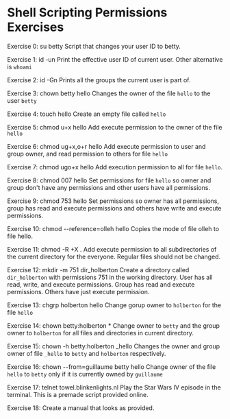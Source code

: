 # Shell Scripting Permissions Exercises

Exercise 0:
	 su betty
	 Script that changes your user ID to betty. 

Exercise 1:
	 id -un
	 Print the effective user ID of current user. Other alternative is `whoami`

Exercise 2:
	 id -Gn
	 Prints all the groups the current user is part of.

Exercise 3:
	 chown betty hello
	 Changes the owner of the file `hello` to the user `betty`

Exercise 4:
	 touch hello
	 Create an empty file called `hello`

Exercise 5:
	 chmod u+x hello
	 Add execute permission to the owner of the file `hello`

Exercise 6:
	 chmod ug+x,o+r hello
	 Add execute permission to user and group owner, and read permission to others for file `hello`

Exercise 7:
	 chmod ugo+x hello
	 Add execution permission to all for file `hello`.

Exercise 8:
	 chmod 007 hello
	 Set permissions for file `hello` so owner and group don't have any permissions and other users have all permissions.

Exercise 9:
	 chmod 753 hello
	 Set permissions so owner has all permissions, group has read and execute permissions and others have write and execute permissions.

Exercise 10:
	 chmod --reference=olleh hello
	 Copies the mode of file olleh to file hello.

Exercise 11:
	 chmod -R +X .
	 Add execute permission to all subdirectories of the current directory for the everyone. Regular files should not be changed.

Exercise 12:
	 mkdir -m 751 dir_holberton
	 Create a directory called `dir_holberton` with permissions 751 in the working directory. User has all read, write, and execute permissions. Group has read and execute permissions. Others have just execute permission.

Exercise 13:
	 chgrp holberton hello
	 Change gorup owner to `holberton` for the file `hello`

Exercise 14:
	 chown betty:holberton *
	 Change owner to `betty` and the group owner to `holberton` for all files and directories in current directory.

Exercise 15:
	 chown -h betty:holberton _hello
	 Changes the owner and group owner of file `_hello` to `betty` and `holberton` respectively.

Exercise 16:
	 chown --from=guillaume betty hello
	 Change owner of the file `hello` to `betty` only if it is currently owned by `guillaume`

Exercise 17:
	 telnet towel.blinkenlights.nl
	 Play the Star Wars IV episode in the terminal. This is a premade script provided online.

Exercise 18:
	 Create a manual that looks as provided.